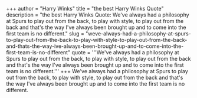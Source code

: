 +++
author = "Harry Winks"
title = "the best Harry Winks Quote"
description = "the best Harry Winks Quote: We've always had a philosophy at Spurs to play out from the back, to play with style, to play out from the back and that's the way I've always been brought up and to come into the first team is no different."
slug = "weve-always-had-a-philosophy-at-spurs-to-play-out-from-the-back-to-play-with-style-to-play-out-from-the-back-and-thats-the-way-ive-always-been-brought-up-and-to-come-into-the-first-team-is-no-different"
quote = '''We've always had a philosophy at Spurs to play out from the back, to play with style, to play out from the back and that's the way I've always been brought up and to come into the first team is no different.'''
+++
We've always had a philosophy at Spurs to play out from the back, to play with style, to play out from the back and that's the way I've always been brought up and to come into the first team is no different.
